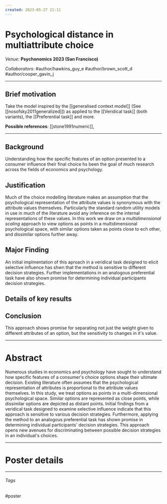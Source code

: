 ```yaml
---
created: 2023-05-27 21:11
---
```


# Psychological distance in multiattribute choice

*Venue*: **Psychonomics 2023 (San Francisco)**

*Collaborators*: #author/hawkins_guy_e #author/brown_scott_d #author/cooper_gavin_j 

---

## Brief motivation

Take the model inspired by the [[generalised context model]] (See [[nosofsky2011generalized]]) as applied to the [[Veridical task]] (both variants), the [[Preferential task]] and more.

**Possible references**: [[stone1991numeric]], 

---

## Background
Understanding how the specific features of an option presented to a consumer influence their final choice hs been the goal of much research across the fields of economics and psychology.
## Justification
Much of the choice modelling literature makes an assumption that the psychological representation of the attribute values is synonymous with the attribute values themselves. Particularly the standard random utility models in use in much of the literature avoid any inference on the internal representations of these values. In this work we draw on a *multidimensional scaling* approach to view options as points in a multidimensional psychological space, with similar options taken as points close to ech other, and dissimilar options further away.

## Major Finding
An initial implmentation of this aproach in a veridical task designed to elicit selective influence has shwn that the method is sensitive to different decision strategies. Further implementations in an analogous preferential task have also shown promise for determining individual participants decision strategies.

## Details of key results

## Conclusion
This approach shows promise for separating not just the weight given to different attributes of an option, but the sensitivity to changes in it's value.

---

# Abstract
Numerous studies in economics and psychology have sought to understand how specific features of a consumer's choice options shape their ultimate decision. Existing literature often assumes that the psychological representation of attributes is proportional to the attribute values themselves. In this study, we treat options as points in a multi-dimensional psychological space. Similar options are represented as close points, while dissimilar options are depicted as distant points. Initial findings from a veridical task designed to examine selective influence indicate that this approach is sensitive to various decision strategies. Furthermore, applying the method to an analogous preferential task has shown promise in determining individual participants' decision strategies. This approach opens new avenues for discriminating between possible decision strategies in an individual's choices.

---

# Poster details

--- 

###### Tags

#poster
